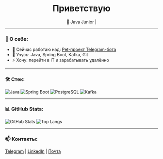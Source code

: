 <h1 align="center">Приветствую</h1>

<p align="center">
  🌱 Java Junior | 
</p>

---

### 🚀 О себе:
- 🔭 Сейчас работаю над: [Pet-проект Telegram-бота](ссылка)
- 🌱 Учусь: Java, Spring Boot, Kafka, Git
- ⚡ Хочу: перейти в IT и зарабатывать удалённо

---

### 🛠️ Стек:
![Java](https://img.shields.io/badge/Java-ED8B00?style=for-the-badge&logo=java&logoColor=white)
![Spring Boot](https://img.shields.io/badge/Spring_Boot-6DB33F?style=for-the-badge&logo=spring-boot&logoColor=white)
![PostgreSQL](https://img.shields.io/badge/PostgreSQL-316192?style=for-the-badge&logo=postgresql&logoColor=white)
![Kafka](https://img.shields.io/badge/Apache_Kafka-231F20?style=for-the-badge&logo=apachekafka&logoColor=white)

---

### 📊 GitHub Stats:

![GitHub Stats](https://github-readme-stats.vercel.app/api?username=твой-username&show_icons=true&theme=radical)
![Top Langs](https://github-readme-stats.vercel.app/api/top-langs/?username=твой-username&layout=compact&theme=radical)

---

### 📫 Контакты:
[Telegram](https://t.me/твойник) | [LinkedIn](ссылка) | [Почта](mailto:твояпочта@gmail.com)
